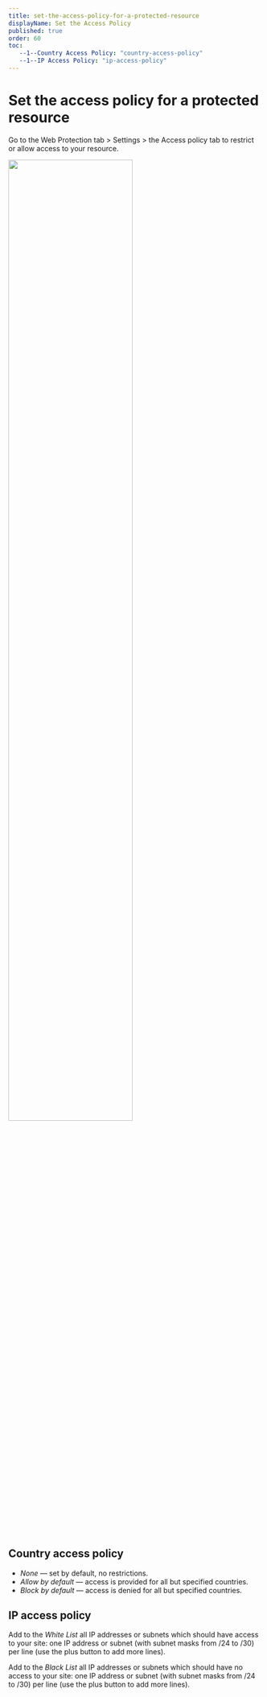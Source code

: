 ```yaml
---
title: set-the-access-policy-for-a-protected-resource
displayName: Set the Access Policy
published: true
order: 60
toc:
   --1--Country Access Policy: "country-access-policy"
   --1--IP Access Policy: "ip-access-policy"
---
```

# Set the access policy for a protected resource

Go to the Web Protection tab > Settings > the Access policy tab to restrict or allow access to your resource.

<img src="https://support.gcore.com/hc/article_attachments/360002235637/access_policy_2.png" alt="" width="70%">

## Country access policy

- *None* — set by default, no restrictions.
- *Allow by default* — access is provided for all but specified countries.
- *Block by default* — access is denied for all but specified countries.

## IP access policy 

Add to the *White List* all IP addresses or subnets which should have access to your site: one IP address or subnet (with subnet masks from /24 to /30) per line (use the plus button to add more lines).

Add to the *Black List* all IP addresses or subnets which should have no access to your site: one IP address or subnet (with subnet masks from /24 to /30) per line (use the plus button to add more lines).